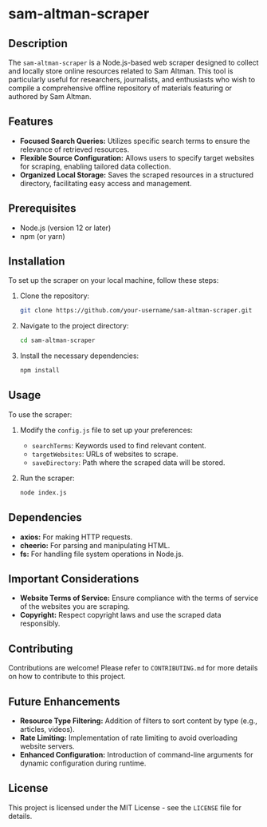 # sam-altman-scraper

## Description

The `sam-altman-scraper` is a Node.js-based web scraper designed to collect and locally store online resources related to Sam Altman. This tool is particularly useful for researchers, journalists, and enthusiasts who wish to compile a comprehensive offline repository of materials featuring or authored by Sam Altman.

## Features

- **Focused Search Queries:** Utilizes specific search terms to ensure the relevance of retrieved resources.
- **Flexible Source Configuration:** Allows users to specify target websites for scraping, enabling tailored data collection.
- **Organized Local Storage:** Saves the scraped resources in a structured directory, facilitating easy access and management.

## Prerequisites

- Node.js (version 12 or later)
- npm (or yarn)

## Installation

To set up the scraper on your local machine, follow these steps:

1. Clone the repository:
   ```bash
   git clone https://github.com/your-username/sam-altman-scraper.git
   ```
2. Navigate to the project directory:
   ```bash
   cd sam-altman-scraper
   ```
3. Install the necessary dependencies:
   ```bash
   npm install
   ```

## Usage

To use the scraper:

1. Modify the `config.js` file to set up your preferences:
   - `searchTerms`: Keywords used to find relevant content.
   - `targetWebsites`: URLs of websites to scrape.
   - `saveDirectory`: Path where the scraped data will be stored.
   
2. Run the scraper:
   ```bash
   node index.js
   ```

## Dependencies

- **axios:** For making HTTP requests.
- **cheerio:** For parsing and manipulating HTML.
- **fs:** For handling file system operations in Node.js.

## Important Considerations

- **Website Terms of Service:** Ensure compliance with the terms of service of the websites you are scraping.
- **Copyright:** Respect copyright laws and use the scraped data responsibly.

## Contributing

Contributions are welcome! Please refer to `CONTRIBUTING.md` for more details on how to contribute to this project.

## Future Enhancements

- **Resource Type Filtering:** Addition of filters to sort content by type (e.g., articles, videos).
- **Rate Limiting:** Implementation of rate limiting to avoid overloading website servers.
- **Enhanced Configuration:** Introduction of command-line arguments for dynamic configuration during runtime.

## License

This project is licensed under the MIT License - see the `LICENSE` file for details.
